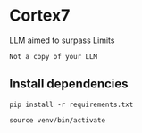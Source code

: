 # Cortex7
LLM aimed to surpass Limits

`Not a copy of your LLM`

## Install dependencies
`pip install -r requirements.txt`

`source venv/bin/activate`
